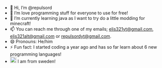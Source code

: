 - 👋 Hi, I’m @repulsord
- 👀 I’m love programming stuff for everyone to use for free!
- 🌱 I’m currently learning java as I want to try do a little modding for minecraft!
- 📫 You can reach me through one of my emails; elis321yt@gmail.com, elis321alt@gmail.com or repulsordyt@gmail.com.
- 😄 Pronouns: He/him
- ⚡ Fun fact: I started coding a year ago and has so far learn about 6 new programming languages!
- <img src="https://images.emojiterra.com/google/noto-emoji/unicode-16.0/color/svg/1f1f8-1f1ea.svg" alt="SE" style="width:20px; height:20px;"> I am from sweden!

